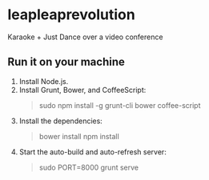 leapleaprevolution
==================

Karaoke + Just Dance over a video conference

## Run it on your machine

1. Install Node.js.
2. Install Grunt, Bower, and CoffeeScript:  
    > sudo npm install -g grunt-cli bower coffee-script
3. Install the dependencies:  
    > bower install
    > npm install
4. Start the auto-build and auto-refresh server:  
    > sudo PORT=8000 grunt serve